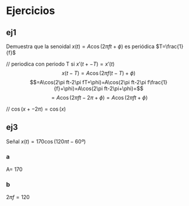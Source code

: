 # Ejercicios
## ej1
Demuestra que la senoidal $x(t)=A\cos (2\pi ft+\phi)$ es periódica $T=\frac{1}{f}$

// periodica con periodo T si $x'(t+-T)=x'(t)$
$$x(t-T)=A\cos(2\pi f(t-T)+\phi)$$$$=A\cos(2\pi ft-2\pi fT+\phi)=A\cos(2\pi ft-2\pi f\frac{1}{f}+\phi)=A\cos(2\pi ft-2\pi+\phi)=$$
$$=A\cos(2\pi ft-2\pi+\phi)=A\cos(2\pi ft+\phi)$$

// $\cos (x+- 2\pi)=\cos(x)$

## ej3
Señal $x(t)=170\cos (120\pi t-60º)$
### a
A= 170
### b
$2\pi f=120$